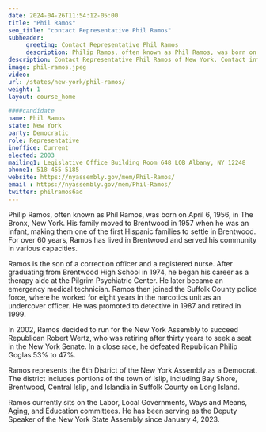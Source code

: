 ```yaml
---
date: 2024-04-26T11:54:12-05:00
title: "Phil Ramos"
seo_title: "contact Representative Phil Ramos"
subheader:
     greeting: Contact Representative Phil Ramos
     description: Philip Ramos, often known as Phil Ramos, was born on April 6, 1956, in The Bronx, New York. His family moved to Brentwood in 1957 when he was an infant, making them one of the first Hispanic families to settle in Brentwood. For over 60 years, Ramos has lived in Brentwood and served his community in various capacities.
description: Contact Representative Phil Ramos of New York. Contact information for Phil Ramos includes email address, phone number, and mailing address.
image: phil-ramos.jpeg
video:
url: /states/new-york/phil-ramos/
weight: 1
layout: course_home

####candidate
name: Phil Ramos
state: New York
party: Democratic
role: Representative
inoffice: Current
elected: 2003
mailing1: Legislative Office Building Room 648 LOB Albany, NY 12248
phone1: 518-455-5185
website: https://nyassembly.gov/mem/Phil-Ramos/
email : https://nyassembly.gov/mem/Phil-Ramos/
twitter: philramos6ad
---
```

Philip Ramos, often known as Phil Ramos, was born on April 6, 1956, in The Bronx, New York. His family moved to Brentwood in 1957 when he was an infant, making them one of the first Hispanic families to settle in Brentwood. For over 60 years, Ramos has lived in Brentwood and served his community in various capacities.

Ramos is the son of a correction officer and a registered nurse. After graduating from Brentwood High School in 1974, he began his career as a therapy aide at the Pilgrim Psychiatric Center. He later became an emergency medical technician. Ramos then joined the Suffolk County police force, where he worked for eight years in the narcotics unit as an undercover officer. He was promoted to detective in 1987 and retired in 1999.

In 2002, Ramos decided to run for the New York Assembly to succeed Republican Robert Wertz, who was retiring after thirty years to seek a seat in the New York Senate. In a close race, he defeated Republican Philip Goglas 53% to 47%.

Ramos represents the 6th District of the New York Assembly as a Democrat. The district includes portions of the town of Islip, including Bay Shore, Brentwood, Central Islip, and Islandia in Suffolk County on Long Island.

Ramos currently sits on the Labor, Local Governments, Ways and Means, Aging, and Education committees. He has been serving as the Deputy Speaker of the New York State Assembly since January 4, 2023.
